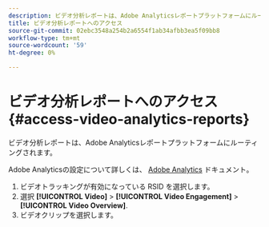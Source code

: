 ```yaml
---
description: ビデオ分析レポートは、Adobe Analyticsレポートプラットフォームにルーティングされます。
title: ビデオ分析レポートへのアクセス
source-git-commit: 02ebc3548a254b2a6554f1ab34afbb3ea5f09bb8
workflow-type: tm+mt
source-wordcount: '59'
ht-degree: 0%

---
```


# ビデオ分析レポートへのアクセス {#access-video-analytics-reports}

ビデオ分析レポートは、Adobe Analyticsレポートプラットフォームにルーティングされます。

Adobe Analyticsの設定について詳しくは、 [Adobe Analytics](https://microsite.omniture.com/t2/help/en_US/reference/) ドキュメント。
1. ビデオトラッキングが有効になっている RSID を選択します。
1. 選択 **[!UICONTROL Video]** > **[!UICONTROL Video Engagement]** > **[!UICONTROL Video Overview]**.
1. ビデオクリップを選択します。
